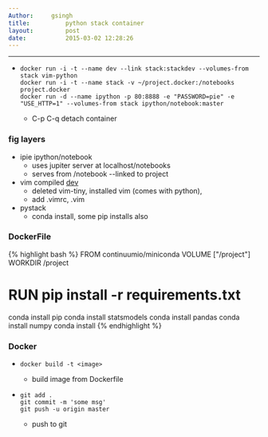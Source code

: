 ```yaml
---
Author:		gsingh
title:          python stack container 
layout:         post
date:           2015-03-02 12:28:26 
---
```


---


-
  `docker run -i -t --name dev --link stack:stackdev --volumes-from stack vim-python`  
  `docker run -i -t --name stack -v ~/project.docker:/notebooks project.docker`  
  `docker run -d --name ipython -p 80:8888 -e "PASSWORD=pie" -e "USE_HTTP=1" --volumes-from stack ipython/notebook:master`

	- C-p C-q detach container

### fig layers
- ipie ipython/notebook 
	- uses jupiter server at localhost/notebooks 
	- serves from /notebook --linked to project
- vim  compiled [dev](http://www.hokstad.com/docker/patterns)
	- deleted vim-tiny, installed vim (comes with python), 
	- add .vimrc, .vim 
- pystack
	- conda install, some pip installs also



### DockerFile

{% highlight bash %}
FROM continuumio/miniconda
VOLUME ["/project"]
WORKDIR /project
# RUN pip install -r requirements.txt
conda install pip
conda install statsmodels
conda install pandas
conda install numpy
conda install 
{% endhighlight %}


### Docker

- `docker build -t <image>`
  - build image from Dockerfile

- 
  `git add .`  
  `git commit -m 'some msg'`  
  `git push -u origin master`
	- push to git

 
